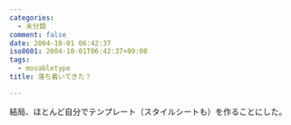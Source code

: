 ```yaml
---
categories:
  - 未分類
comment: false
date: 2004-10-01 06:42:37
iso8601: 2004-10-01T06:42:37+09:00
tags:
  - movabletype
title: 落ち着いてきた？

---
```


<div class="entry-body">
  <p>結局、ほとんど自分でテンプレート（スタイルシートも）を作ることにした。</p>
</div>
